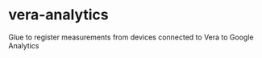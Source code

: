 vera-analytics
==============

Glue to register measurements from devices connected to Vera to Google Analytics
